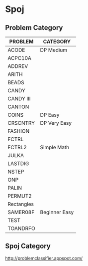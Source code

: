 Spoj
====

Problem     Category
-----------------

| PROBLEM     | CATEGORY        |
|-------------|-----------------|
| ACODE       | DP Medium       |
| ACPC10A     |                 |
| ADDREV      |                 |
| ARITH       |                 |
| BEADS       |                 |
| CANDY       |                 |
| CANDY III   |                 |
| CANTON      |                 |
| COINS       | DP Easy         |
| CRSCNTRY    | DP Very Easy    |
| FASHION     |                 |
| FCTRL       |                 |
| FCTRL2      | Simple Math     |
| JULKA       |                 |
| LASTDIG     |                 |
| NSTEP       |                 |
| ONP         |                 |
| PALIN       |                 | 
| PERMUT2     |                 |
| Rectangles  |                 |
| SAMER08F    | Beginner Easy   |
| TEST        |                 |
| TOANDRFO    |                 |


Spoj Category
------------
http://problemclassifier.appspot.com/